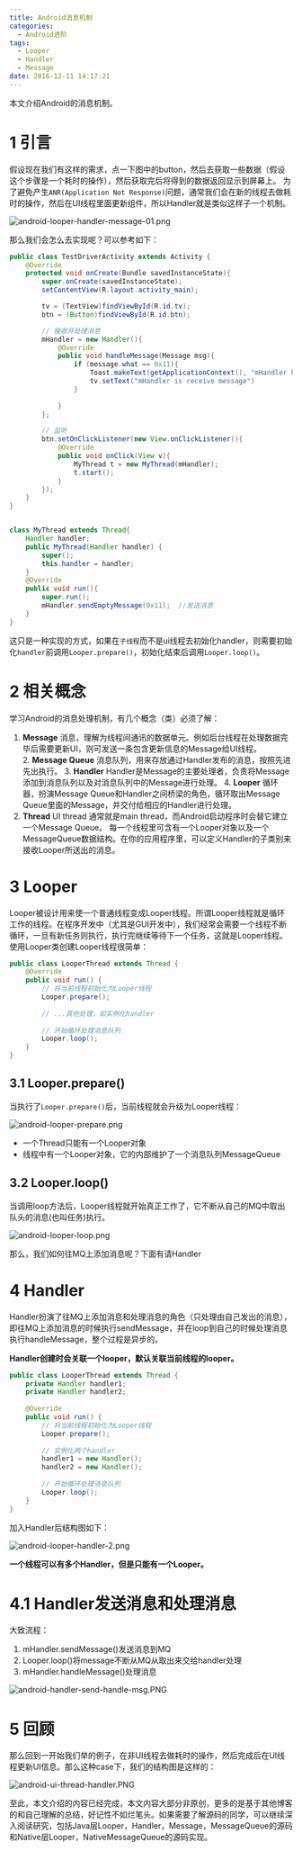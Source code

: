 ```yaml
---
title: Android消息机制
categories:
  - Android进阶
tags:
  - Looper
  - Handler
  - Message
date: 2016-12-11 14:17:21
---
```


本文介绍Android的消息机制。

<!-- more -->

# 1 引言

假设现在我们有这样的需求，点一下图中的button，然后去获取一些数据（假设这个步骤是一个耗时的操作），然后获取完后将得到的数据返回显示到屏幕上。
为了避免产生`ANR(Application Not Response)`问题，通常我们会在新的线程去做耗时的操作，然后在UI线程里面更新组件，所以Handler就是类似这样子一个机制。

![android-looper-handler-message-01.png](/img/archives/android-looper-handler-message-01.png)

那么我们会怎么去实现呢？可以参考如下：

```java
public class TestDriverActivity extends Activity {
    @Override
    protected void onCreate(Bundle savedInstanceState){
        super.onCreate(savedInstanceState);
        setContentView(R.layout.activity_main);

        tv = (TextView)findViewById(R.id.tv);
        btn = (Button)findViewById(R.id.btn);

        // 接收并处理消息
        mHandler = new Handler(){
            @Override
            public void handleMessage(Message msg){
                if (message.what == 0x11){
                    Toast.makeText(getApplicationContext(), "mHandler handleMessage" );
                    tv.setText("mHandler is receive message")
                }
                
            }
        };

        // 监听
        btn.setOnClickListener(new View.onClickListener(){
            @Override
            public void onClick(View v){
                MyThread t = new MyThread(mHandler);
                t.start();
            }
        });
    }
}


class MyThread extends Thread{
    Handler handler;
    public MyThread(Handler handler) {
        super();
        this.handler = handler;
    }
    @Override
    public void run(){
        super.run();
        mHandler.sendEmptyMessage(0x11);  //发送消息
    }
}

```
这只是一种实现的方式，如果在`子线程`而不是ui线程去初始化handler，则需要初始化`handler`前调用`Looper.prepare()`，初始化结束后调用`Looper.loop()`。

# 2 相关概念

学习Android的消息处理机制，有几个概念（类）必须了解：

1. **Message**
消息，理解为线程间通讯的数据单元。例如后台线程在处理数据完毕后需要更新UI，则可发送一条包含更新信息的Message给UI线程。
2. **Message Queue**
消息队列，用来存放通过Handler发布的消息，按照先进先出执行。
3. **Handler**
Handler是Message的主要处理者，负责将Message添加到消息队列以及对消息队列中的Message进行处理。
4. **Looper**
循环器，扮演Message Queue和Handler之间桥梁的角色，循环取出Message Queue里面的Message，并交付给相应的Handler进行处理。
5. **Thread**
UI thread 通常就是main thread，而Android启动程序时会替它建立一个Message Queue。
每一个线程里可含有一个Looper对象以及一个MessageQueue数据结构。在你的应用程序里，可以定义Handler的子类别来接收Looper所送出的消息。


# 3 Looper

Looper被设计用来使一个普通线程变成Looper线程。所谓Looper线程就是循环工作的线程。在程序开发中（尤其是GUI开发中），我们经常会需要一个线程不断循环，一旦有新任务则执行，执行完继续等待下一个任务，这就是Looper线程。使用Looper类创建Looper线程很简单：

```java
public class LooperThread extends Thread {
    @Override
    public void run() {
        // 将当前线程初始化为Looper线程
        Looper.prepare();
        
        // ...其他处理，如实例化handler
        
        // 开始循环处理消息队列
        Looper.loop();
    }
} 
```

## 3.1 Looper.prepare()

当执行了`Looper.prepare()`后，当前线程就会升级为Looper线程：

![android-looper-prepare.png](/img/archives/android-looper-prepare.png)

- 一个Thread只能有一个Looper对象
- 线程中有一个Looper对象，它的内部维护了一个消息队列MessageQueue

## 3.2 Looper.loop()

当调用loop方法后，Looper线程就开始真正工作了，它不断从自己的MQ中取出队头的消息(也叫任务)执行。

![android-looper-loop.png](/img/archives/android-looper-loop.png)

那么，我们如何往MQ上添加消息呢？下面有请Handler

# 4 Handler

Handler扮演了往MQ上添加消息和处理消息的角色（只处理由自己发出的消息），即往MQ上添加消息的时候执行sendMessage，并在loop到自己的时候处理消息执行handleMessage，整个过程是异步的。

**Handler创建时会关联一个looper，默认关联当前线程的looper。**

```java
public class LooperThread extends Thread {
    private Handler handler1;
    private Handler handler2;
                                                              
    @Override
    public void run() {
        // 将当前线程初始化为Looper线程
        Looper.prepare();
        
        // 实例化两个handler
        handler1 = new Handler(); 
        handler2 = new Handler();
        
        // 开始循环处理消息队列
        Looper.loop();
    }
} 
```    

加入Handler后结构图如下：

![android-looper-handler-2.png](/img/archives/android-looper-handler-2.png)

**一个线程可以有多个Handler，但是只能有一个Looper。**

# 4.1 Handler发送消息和处理消息

大致流程：
1. mHandler.sendMessage()发送消息到MQ
2. Looper.loop()将message不断从MQ从取出来交给handler处理
3. mHandler.handleMessage()处理消息

![android-handler-send-handle-msg.PNG](/img/archives/android-handler-send-handle-msg.PNG)

# 5 回顾

那么回到一开始我们举的例子，在非UI线程去做耗时的操作，然后完成后在UI线程更新UI信息。那么这种case下，我们的结构图是这样的：

![android-ui-thread-handler.PNG](/img/archives/android-ui-thread-handler.PNG)


至此，本文介绍的内容已经完成，本文内容大部分非原创，更多的是基于其他博客的和自己理解的总结，好记性不如烂笔头。如果需要了解源码的同学，可以继续深入阅读研究，包括Java层Looper，Handler，Message，MessageQueue的源码和Native层Looper，NativeMessageQueue的源码实现。
